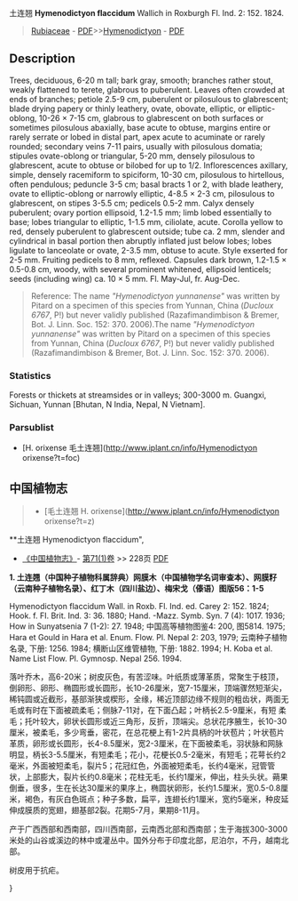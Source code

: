 土连翘 **Hymenodictyon flaccidum** Wallich in Roxburgh Fl. Ind. 2: 152. 1824.

> [Rubiaceae](http://www.iplant.cn/info/Rubiaceae?t=foc) - [PDF](http://www.iplant.cn/foc/pdf/Rubiaceae.pdf)>>[Hymenodictyon](http://www.iplant.cn/info/Hymenodictyon?t=foc) - [PDF](http://www.iplant.cn/foc/pdf/Hymenodictyon.pdf)

## Description

Trees, deciduous, 6-20 m tall; bark gray, smooth; branches rather stout, weakly flattened to terete, glabrous to puberulent. Leaves often crowded at ends of branches; petiole 2.5-9 cm, puberulent or pilosulous to glabrescent; blade drying papery or thinly leathery, ovate, obovate, elliptic, or elliptic-oblong, 10-26 × 7-15 cm, glabrous to glabrescent on both surfaces or sometimes pilosulous abaxially, base acute to obtuse, margins entire or rarely serrate or lobed in distal part, apex acute to acuminate or rarely rounded; secondary veins 7-11 pairs, usually with pilosulous domatia; stipules ovate-oblong or triangular, 5-20 mm, densely pilosulous to glabrescent, acute to obtuse or bilobed for up to 1/2. Inflorescences axillary, simple, densely racemiform to spiciform, 10-30 cm, pilosulous to hirtellous, often pendulous; peduncle 3-5 cm; basal bracts 1 or 2, with blade leathery, ovate to elliptic-oblong or narrowly elliptic, 4-8.5 × 2-3 cm, pilosulous to glabrescent, on stipes 3-5.5 cm; pedicels 0.5-2 mm. Calyx densely puberulent; ovary portion ellipsoid, 1.2-1.5 mm; limb lobed essentially to base; lobes triangular to elliptic, 1-1.5 mm, ciliolate, acute. Corolla yellow to red, densely puberulent to glabrescent outside; tube ca. 2 mm, slender and cylindrical in basal portion then abruptly inflated just below lobes; lobes ligulate to lanceolate or ovate, 2-3.5 mm, obtuse to acute. Style exserted for 2-5 mm. Fruiting pedicels to 8 mm, reflexed. Capsules dark brown, 1.2-1.5 × 0.5-0.8 cm, woody, with several prominent whitened, ellipsoid lenticels; seeds (including wing) ca. 10 × 5 mm. Fl. May-Jul, fr. Aug-Dec.


> Reference: 
> The name *\"Hymenodictyon yunnanense\"* was written by Pitard on a specimen of this species from Yunnan, China (*Ducloux 6767*, P!) but never validly published (Razafimandimbison & Bremer, Bot. J. Linn. Soc. 152: 370. 2006).The name *\"Hymenodictyon yunnanense\"* was written by Pitard on a specimen of this species from Yunnan, China (*Ducloux 6767*, P!) but never validly published (Razafimandimbison & Bremer, Bot. J. Linn. Soc. 152: 370. 2006).

### Statistics
Forests or thickets at streamsides or in valleys; 300-3000 m. Guangxi, Sichuan, Yunnan [Bhutan, N India, Nepal, N Vietnam].

### Parsublist

* [H.  orixense  毛土连翘](http://www.iplant.cn/info/Hymenodictyon orixense?t=foc)

## 中国植物志

> * [毛土连翘  H.  orixense](http://www.iplant.cn/info/Hymenodictyon orixense?t=z)


**土连翘 Hymenodictyon flaccidum",

* [《中国植物志》](http://www.iplant.cn/frps)- [第71(1)卷](http://www.iplant.cn/frps/vol/71(1)) >> 228页 [PDF](http://www.iplant.cn/frps/pdf/71(1)/228.PDF)


**1. 土连翘（中国种子植物科属辞典）网膜木（中国植物学名词审查本）、网膜籽（云南种子植物名录）、红丁木（四川盐边）、梅宋戈（傣语）图版56：1-5**

Hymenodictyon flaccidum Wall. in Roxb. Fl. Ind. ed. Carey 2: 152. 1824; Hook. f. FI. Brit. Ind. 3: 36. 1880; Hand. -Mazz. Symb. Syn. 7 (4): 1017. 1936; How in Sunyatsenia 7 (1-2): 27. 1948; 中国高等植物图鉴4: 200, 图5814. 1975; Hara et Gould in Hara et al. Enum. Flow. Pl. Nepal 2: 203, 1979; 云南种子植物名录, 下册: 1256. 1984; 横断山区维管植物, 下册: 1882. 1994; H. Koba et al. Name List Flow. Pl. Gymnosp. Nepal 256. 1994.

落叶乔木，高6-20米；树皮灰色，有苦涩味。叶纸质或薄革质，常聚生于枝顶，倒卵形、卵形、椭圆形或长圆形，长10-26厘米，宽7-15厘米，顶端骤然短渐尖，稀钝圆或近截形，基部渐狭或楔形，全缘，稀近顶部边缘不规则的粗齿状，两面无毛或有时在下面被疏柔毛；侧脉7-11对，在下面凸起；叶柄长2.5-9厘米，有短 柔毛；托叶较大，卵状长圆形或近三角形，反折，顶端尖。总状花序腋生，长10-30厘米，被柔毛，多少弯垂，密花，在总花梗上有1-2片具柄的叶状苞片；叶状苞片革质，卵形或长圆形，长4-8.5厘米，宽2-3厘米，在下面被柔毛，羽状脉和网脉明显，柄长3-5.5厘米，有短柔毛；花小，花梗长0.5-2毫米，有短毛；花萼长约2毫米，外面被短柔毛，裂片5；花冠红色，外面被短柔毛，长约4毫米，冠管管状，上部膨大，裂片长约0.8毫米；花柱无毛，长约1厘米，伸出，柱头头状。蒴果倒垂，很多，生在长达30厘米的果序上，椭圆状卵形，长约1.5厘米，宽0.5-0.8厘米，褐色，有灰白色斑点；种子多数，扁平，连翅长约1厘米，宽约5毫米，种皮延伸成膜质的宽翅，翅基部2裂。花期5-7月，果期8-11月。

产于广西西部和西南部，四川西南部，云南西北部和西南部；生于海拔300-3000米处的山谷或溪边的林中或灌丛中。国外分布于印度北部，尼泊尔，不丹，越南北部。

树皮用于抗疟。

}